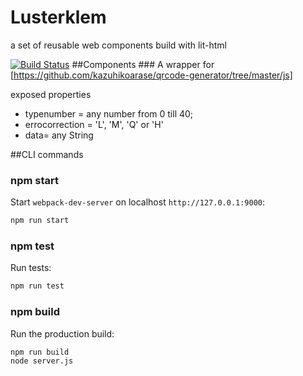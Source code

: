 
# Lusterklem
a set of reusable web components build with lit-html

[![Build Status](https://travis-ci.org/drBenway/Lusterklem.svg?branch=master)](https://travis-ci.org/drBenway/Lusterklem)
##Components
###<lt-qr>
A wrapper for [https://github.com/kazuhikoarase/qrcode-generator/tree/master/js]

exposed properties
* typenumber = any number from 0 till 40;
* errocorrection = 'L', 'M', 'Q' or 'H'
* data= any String



##CLI commands
### npm start

Start `webpack-dev-server` on localhost `http://127.0.0.1:9000`:

```sh
npm run start
```

### npm test

Run tests:

```sh
npm run test
```

### npm build

Run the production build:

```sh
npm run build
node server.js
```


